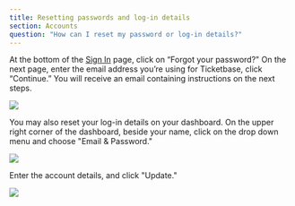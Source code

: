 ```yaml
---
title: Resetting passwords and log-in details
section: Accounts
question: "How can I reset my password or log-in details?"
---
```


At the bottom of the [Sign In] page, click on “Forgot your password?" On the next page, enter the email address you’re using for Ticketbase, click “Continue.” You will receive an email containing instructions on the next steps.

![](http://i.imgur.com/GmCLza0.png)


You may also reset your log-in details on your dashboard. On the upper right corner of the dashboard, beside your name, click on the drop down menu and choose "Email & Password."

![](http://i.imgur.com/XAqnmry.png)


Enter the account details, and click "Update."

![](http://i.imgur.com/UhfmdRO.png)

[Sign In]: http://www.ticketbase.com/sign-in
[forgot]: http://www.ticketbase.com

